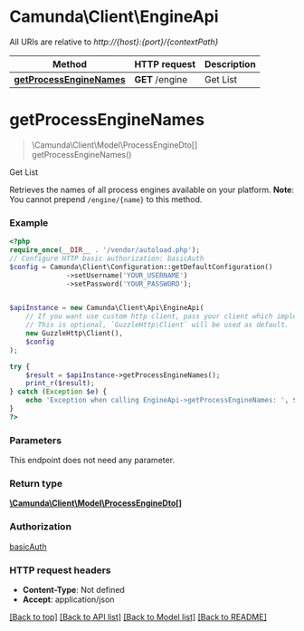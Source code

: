 # Camunda\Client\EngineApi

All URIs are relative to *http://{host}:{port}/{contextPath}*

Method | HTTP request | Description
------------- | ------------- | -------------
[**getProcessEngineNames**](EngineApi.md#getprocessenginenames) | **GET** /engine | Get List

# **getProcessEngineNames**
> \Camunda\Client\Model\ProcessEngineDto[] getProcessEngineNames()

Get List

Retrieves the names of all process engines available on your platform. **Note**: You cannot prepend `/engine/{name}` to this method.

### Example
```php
<?php
require_once(__DIR__ . '/vendor/autoload.php');
// Configure HTTP basic authorization: basicAuth
$config = Camunda\Client\Configuration::getDefaultConfiguration()
              ->setUsername('YOUR_USERNAME')
              ->setPassword('YOUR_PASSWORD');


$apiInstance = new Camunda\Client\Api\EngineApi(
    // If you want use custom http client, pass your client which implements `GuzzleHttp\ClientInterface`.
    // This is optional, `GuzzleHttp\Client` will be used as default.
    new GuzzleHttp\Client(),
    $config
);

try {
    $result = $apiInstance->getProcessEngineNames();
    print_r($result);
} catch (Exception $e) {
    echo 'Exception when calling EngineApi->getProcessEngineNames: ', $e->getMessage(), PHP_EOL;
}
?>
```

### Parameters
This endpoint does not need any parameter.

### Return type

[**\Camunda\Client\Model\ProcessEngineDto[]**](../Model/ProcessEngineDto.md)

### Authorization

[basicAuth](../../README.md#basicAuth)

### HTTP request headers

 - **Content-Type**: Not defined
 - **Accept**: application/json

[[Back to top]](#) [[Back to API list]](../../README.md#documentation-for-api-endpoints) [[Back to Model list]](../../README.md#documentation-for-models) [[Back to README]](../../README.md)

